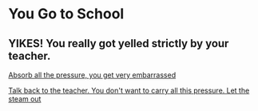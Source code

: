 # You Go to School
## YIKES! You really got yelled strictly by your teacher.

[Absorb all the pressure, you get very embarrassed](tbd)
  
[Talk back to the teacher. You don't want to carry all this pressure. Let the steam out](tbd)